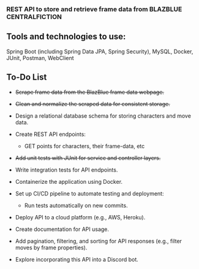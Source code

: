 ### REST API to store and retrieve frame data from BLAZBLUE CENTRALFICTION

## Tools and technologies to use:

Spring Boot (including Spring Data JPA, Spring Security), MySQL, Docker, JUnit, Postman, WebClient

## To-Do List

* ~~Scrape frame data from the BlazBlue frame data webpage.~~
 
* ~~Clean and normalize the scraped data for consistent storage.~~
 
* Design a relational database schema for storing characters and move data.
 
* Create REST API endpoints:
 
   *  GET points for characters, their frame-data, etc
   
* ~~Add unit tests with JUnit for service and controller layers.~~
 
* Write integration tests for API endpoints.
 
* Containerize the application using Docker.
 
* Set up CI/CD pipeline to automate testing and deployment:
 
  * Run tests automatically on new commits.
   
* Deploy API to a cloud platform (e.g., AWS, Heroku).
   
* Create documentation for API usage.
 
* Add pagination, filtering, and sorting for API responses (e.g., filter moves by frame properties).
 
* Explore incorporating this API into a Discord bot.
